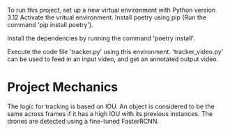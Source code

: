 To run this project, set up a new virtual environment with Python version 3.12
Activate the vritual environment.
Install poetry using pip (Run the command 'pip install poetry').

Install the dependencies by running the command 'poetry install'.

Execute the code file 'tracker.py' using this environment.
'tracker_video.py' can be used to feed in an input video, and get an annotated output video.

# Project Mechanics
The logic for tracking is based on IOU. An object is considered to be the same across frames if it has a high IOU with its previous instances.
The drones are detected using a fine-tuned FasterRCNN.
